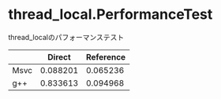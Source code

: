 # thread_local.PerformanceTest
thread_localのパフォーマンステスト

||Direct|Reference|
|-|-|-|
|Msvc|0.088201|0.065236|
|g++|0.833613|0.094968|